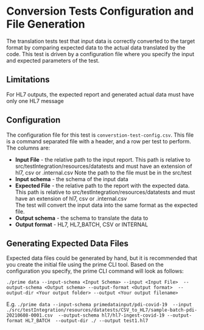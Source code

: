 # Conversion Tests Configuration and File Generation
The translation tests test that input data is correctly converted to the target format by
comparing expected data to the actual data translated by the code.  This test is driven by a 
configuration file where you specify the input and expected parameters of the test.

## Limitations
For HL7 outputs, the expected report and generated actual data must have only one HL7 message

## Configuration
The configuration file for this test is `converstion-test-config.csv`.  This file is a 
command separated file with a header, and a row per test to perform.  The columns are:
- **Input File** - the relative path to the input report.  This path is relative to 
  src/testIntegration/resources/datatests and must have an extension of hl7, 
  csv or .internal.csv
  Note the path to the file must be in the src/test
- **Input schema** - the schema of the input data
- **Expected File** - the relative path to the report with the expected data.  This path is 
  relative to src/testIntegration/resources/datatests and must have an extension of 
  hl7,  csv or .internal.csv  
  The test will convert the input data into the same format as the expected file. 
- **Output schema** - the schema to translate the data to
- **Output format** - HL7, HL7_BATCH, CSV or INTERNAL

## Generating Expected Data Files
Expected data files could be generated by hand, but it is recommended that you create
the initial file using the prime CLI tool.  Based on the configuration you specify, the
prime CLI command will look as follows:

`./prime data --input-schema <Input Schema> --input <Input File> 
--output-schema <Output schema> --output-format <Output format> 
--output-dir <Your output folder> --output <Your output filename>`

E.g.
`./prime data --input-schema primedatainput/pdi-covid-19 
--input ./src/testIntegration/resources/datatests/CSV_to_HL7/sample-batch-pdi-20210608-0001.csv 
--output-schema hl7/hl7-ingest-covid-19 --output-format HL7_BATCH 
--output-dir ./ --output test1.hl7`